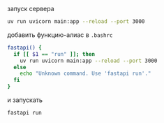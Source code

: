 
запуск сервера

```sh
uv run uvicorn main:app --reload --port 3000
```

добавить функцию-алиас в `.bashrc`
```bash
fastapi() {
  if [[ $1 == "run" ]]; then
    uv run uvicorn main:app --reload --port 3000
  else
    echo "Unknown command. Use 'fastapi run'."
  fi
}
```
и запускать
```sh
fastapi run
```

